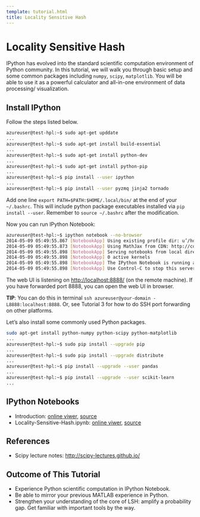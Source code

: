 ```yaml
---
template: tutorial.html
title: Locality Sensitive Hash
---
```


# Locality Sensitive Hash

IPython has evolved into the standard scientific computation environment of Python community. 
In this tutorial, we will walk you through basic setup and some common packages including
`numpy`, `scipy`, `matplotlib`.
You will be able to use it as a powerful calculator and all-in-one environment of data processing/ visualization.

## Install IPython

Follow the steps listed below.

```bash
azureuser@test-hpl:~$ sudo apt-get upddate
...
azureuser@test-hpl:~$ sudo apt-get install build-essential
...
azureuser@test-hpl:~$ sudo apt-get install python-dev
...
azureuser@test-hpl:~$ sudo apt-get install python-pip
...
azureuser@test-hpl:~$ pip install --user ipython
...
azureuser@test-hpl:~$ pip install --user pyzmq jinja2 tornado
```

Add one line `export PATH=$PATH:$HOME/.local/bin/` at the end of your `~/.bashrc`.
This will include python package executables installed via `pip install --user`.
Remember to `source ~/.bashrc` after the modification.

Now you can run IPython Notebook:

```bash
azureuser@test-hpl:~$ ipython notebook --no-browser
2014-05-09 05:49:55.867 [NotebookApp] Using existing profile dir: u’/home/azureuser/.ipython/profile_default’
2014-05-09 05:49:55.873 [NotebookApp] Using MathJax from CDN: http://cdn.mathjax.org/mathjax/latest/MathJax.js
2014-05-09 05:49:55.898 [NotebookApp] Serving notebooks from local directory: /home/azureuser
2014-05-09 05:49:55.898 [NotebookApp] 0 active kernels 
2014-05-09 05:49:55.898 [NotebookApp] The IPython Notebook is running at: http://127.0.0.1:8888/
2014-05-09 05:49:55.898 [NotebookApp] Use Control-C to stop this server and shut down all kernels (twice to skip confirmation).
```

The web UI is listening on <http://localhost:8888/> (on the remote machine).
If you have forwarded port 8888, you can open the web UI in browser.

**TIP**:
You can do this in terminal `ssh azureuser@your-domain -L8888:localhost:8888`.
Or, see Tutorial 3 for how to do SSH port forwarding on other platforms.

Let’s also install some commonly used Python packages.

```bash
sudo apt-get install python-numpy python-scipy python-matplotlib
...
azureuser@test-hpl:~$ sudo pip install --upgrade pip
...
azureuser@test-hpl:~$ sudo pip install --upgrade distribute
...
azureuser@test-hpl:~$ pip install --upgrade --user pandas
...
azureuser@test-hpl:~$ pip install --upgrade --user scikit-learn
...
```

## IPython Notebooks

   * Introduction:
   [online viwer]({{site.nbviewer_prefix}}/t5-lsh/Introduction.ipynb),
   [source](Introduction.ipynb)
   * Locality-Sensitive-Hash.ipynb:
   [online viwer]({{site.nbviewer_prefix}}/t5-lsh/Locality-Sensitive-Hash.ipynb),
   [source](Locality-Sensitive-Hash.ipynb)

## References

   * Scipy lecture notes: http://scipy-lectures.github.io/

## Outcome of This Tutorial

   * Experience Python scientific computation in IPython Notebook.
   * Be able to mirror your previous MATLAB experience in Python.
   * Strengthen your understanding of the core of LSH: amplify a probability gap.
   Get familiar with important tools by the way.
